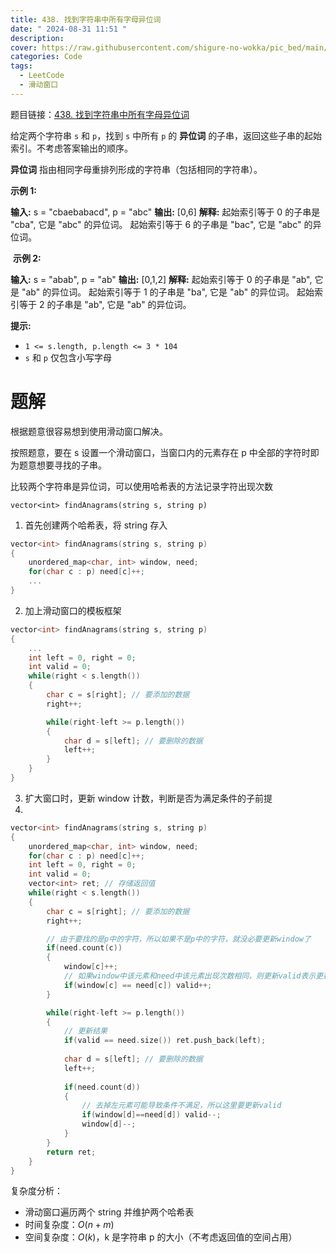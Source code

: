 ```yaml
---
title: 438. 找到字符串中所有字母异位词
date: " 2024-08-31 11:51 "
description: 
cover: https://raw.githubusercontent.com/shigure-no-wokka/pic_bed/main/imgs/family_code.jpg
categories: Code
tags:
  - LeetCode
  - 滑动窗口
---
```


题目链接：[438. 找到字符串中所有字母异位词](https://leetcode.cn/problems/find-all-anagrams-in-a-string/description/?envType=study-plan-v2&envId=top-100-liked)


给定两个字符串 `s` 和 `p`，找到 `s` 中所有 `p` 的 **异位词** 的子串，返回这些子串的起始索引。不考虑答案输出的顺序。

**异位词** 指由相同字母重排列形成的字符串（包括相同的字符串）。

**示例 1:**

**输入:** s = "cbaebabacd", p = "abc"
**输出:** [0,6]
**解释:**
起始索引等于 0 的子串是 "cba", 它是 "abc" 的异位词。
起始索引等于 6 的子串是 "bac", 它是 "abc" 的异位词。

 **示例 2:**

**输入:** s = "abab", p = "ab"
**输出:** [0,1,2]
**解释:**
起始索引等于 0 的子串是 "ab", 它是 "ab" 的异位词。
起始索引等于 1 的子串是 "ba", 它是 "ab" 的异位词。
起始索引等于 2 的子串是 "ab", 它是 "ab" 的异位词。

**提示:**

- `1 <= s.length, p.length <= 3 * 104`
- `s` 和 `p` 仅包含小写字母

<!--more-->

# 题解

根据题意很容易想到使用滑动窗口解决。

按照题意，要在 s 设置一个滑动窗口，当窗口内的元素存在 p 中全部的字符时即为题意想要寻找的子串。

比较两个字符串是异位词，可以使用哈希表的方法记录字符出现次数

`vector<int> findAnagrams(string s, string p)`

1. 首先创建两个哈希表，将 string 存入
```cpp
vector<int> findAnagrams(string s, string p)
{
	unordered_map<char, int> window, need;
	for(char c : p) need[c]++;
	...
}
```
2. 加上滑动窗口的模板框架
```cpp
vector<int> findAnagrams(string s, string p)
{
	...
	int left = 0, right = 0;
	int valid = 0;
	while(right < s.length())
	{
		char c = s[right]; // 要添加的数据
		right++;

		while(right-left >= p.length())
		{
			char d = s[left]; // 要删除的数据
			left++;
		}
	}
}
```
3. 扩大窗口时，更新 window 计数，判断是否为满足条件的子前提
4. 
```cpp
vector<int> findAnagrams(string s, string p)
{
	unordered_map<char, int> window, need;
	for(char c : p) need[c]++;
	int left = 0, right = 0;
	int valid = 0;
	vector<int> ret; // 存储返回值
	while(right < s.length())
	{
		char c = s[right]; // 要添加的数据
		right++;

		// 由于要找的是p中的字符，所以如果不是p中的字符，就没必要更新window了
		if(need.count(c))
		{
			window[c]++;
			// 如果window中该元素和need中该元素出现次数相同，则更新valid表示更新
			if(window[c] == need[c]) valid++;
		}

		while(right-left >= p.length())
		{
			// 更新结果
			if(valid == need.size()) ret.push_back(left);
			
			char d = s[left]; // 要删除的数据
			left++;
			
			if(need.count(d))
			{
				// 去掉左元素可能导致条件不满足，所以这里要更新valid
				if(window[d]==need[d]) valid--;
				window[d]--;
			}
		}
		return ret;
	}
}
```

复杂度分析：
- 滑动窗口遍历两个 string 并维护两个哈希表
- 时间复杂度：$O(n+m)$
- 空间复杂度：$O(k)$，k 是字符串 p 的大小（不考虑返回值的空间占用）
